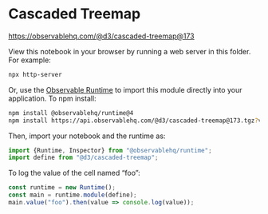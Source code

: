 # Cascaded Treemap

https://observablehq.com/@d3/cascaded-treemap@173

View this notebook in your browser by running a web server in this folder. For
example:

~~~sh
npx http-server
~~~

Or, use the [Observable Runtime](https://github.com/observablehq/runtime) to
import this module directly into your application. To npm install:

~~~sh
npm install @observablehq/runtime@4
npm install https://api.observablehq.com/@d3/cascaded-treemap@173.tgz?v=3
~~~

Then, import your notebook and the runtime as:

~~~js
import {Runtime, Inspector} from "@observablehq/runtime";
import define from "@d3/cascaded-treemap";
~~~

To log the value of the cell named “foo”:

~~~js
const runtime = new Runtime();
const main = runtime.module(define);
main.value("foo").then(value => console.log(value));
~~~
